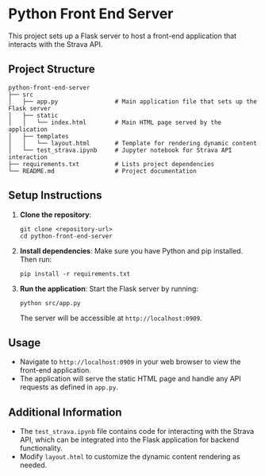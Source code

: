 # Python Front End Server

This project sets up a Flask server to host a front-end application that interacts with the Strava API. 

## Project Structure

```
python-front-end-server
├── src
│   ├── app.py                # Main application file that sets up the Flask server
│   ├── static
│   │   └── index.html        # Main HTML page served by the application
│   ├── templates
│   │   └── layout.html       # Template for rendering dynamic content
│   └── test_strava.ipynb     # Jupyter notebook for Strava API interaction
├── requirements.txt          # Lists project dependencies
└── README.md                 # Project documentation
```

## Setup Instructions

1. **Clone the repository**:
   ```
   git clone <repository-url>
   cd python-front-end-server
   ```

2. **Install dependencies**:
   Make sure you have Python and pip installed. Then run:
   ```
   pip install -r requirements.txt
   ```

3. **Run the application**:
   Start the Flask server by running:
   ```
   python src/app.py
   ```
   The server will be accessible at `http://localhost:0909`.

## Usage

- Navigate to `http://localhost:0909` in your web browser to view the front-end application.
- The application will serve the static HTML page and handle any API requests as defined in `app.py`.

## Additional Information

- The `test_strava.ipynb` file contains code for interacting with the Strava API, which can be integrated into the Flask application for backend functionality.
- Modify `layout.html` to customize the dynamic content rendering as needed.